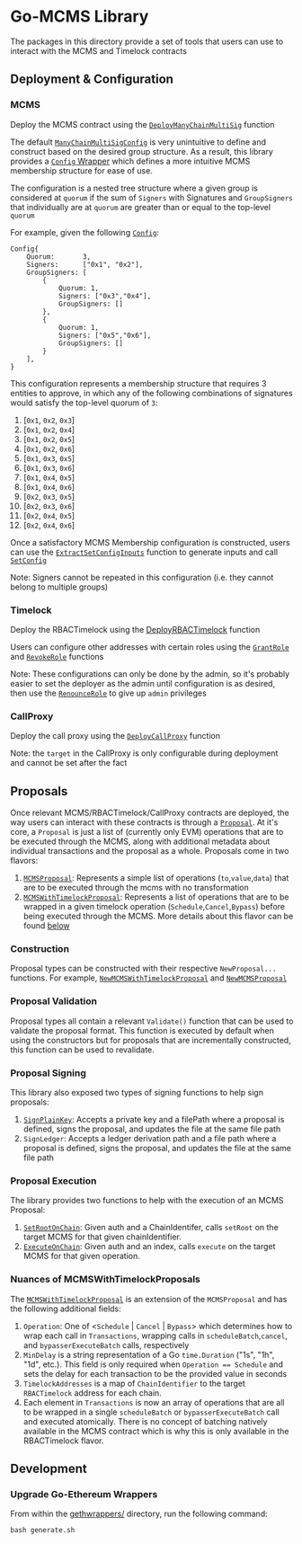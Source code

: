 # Go-MCMS Library

The packages in this directory provide a set of tools that users can use to interact with the MCMS and Timelock contracts

## Deployment & Configuration

### MCMS

Deploy the MCMS contract using the [`DeployManyChainMultiSig`](./gethwrappers/ManyChainMultiSig.go#L76) function

The default [`ManyChainMultiSigConfig`](./gethwrappers/ManyChainMultiSig.go#L32) is very unintuitive to define and construct based on the desired group structure. As a result, this library provides a [`Config` Wrapper](./config/config.go#L13) which defines a more intuitive MCMS membership structure for ease of use.

The configuration is a nested tree structure where a given group is considered at `quorum` if the sum of `Signers` with Signatures and `GroupSigners` that individually are at `quorum` are greater than or equal to the top-level `quorum`

For example, given the following [`Config`](./config/config.go#L13):

```
Config{
    Quorum:       3,
    Signers:      ["0x1", "0x2"],
    GroupSigners: [
        {
            Quorum: 1,
            Signers: ["0x3","0x4"],
            GroupSigners: []
        },
        {
            Quorum: 1,
            Signers: ["0x5","0x6"],
            GroupSigners: []
        }
    ],
}
```

This configuration represents a membership structure that requires 3 entities to approve, in which any of the following combinations of signatures would satisfy the top-level quorum of `3`:

1. [`0x1`, `0x2`, `0x3`]
2. [`0x1`, `0x2`, `0x4`]
3. [`0x1`, `0x2`, `0x5`]
4. [`0x1`, `0x2`, `0x6`]
5. [`0x1`, `0x3`, `0x5`]
6. [`0x1`, `0x3`, `0x6`]
7. [`0x1`, `0x4`, `0x5`]
8. [`0x1`, `0x4`, `0x6`]
9. [`0x2`, `0x3`, `0x5`]
10. [`0x2`, `0x3`, `0x6`]
11. [`0x2`, `0x4`, `0x5`]
12. [`0x2`, `0x4`, `0x6`]

Once a satisfactory MCMS Membership configuration is constructed, users can use the [`ExtractSetConfigInputs`](./config/config.go#L153) function to generate inputs and call [`SetConfig`](./gethwrappers/ManyChainMultiSig.go#L428)

Note: Signers cannot be repeated in this configuration (i.e. they cannot belong to multiple groups)

### Timelock

Deploy the RBACTimelock using the [DeployRBACTimelock](./gethwrappers/RBACTimelock.go#L47) function

Users can configure other addresses with certain roles using the [`GrantRole`](./gethwrappers/RBACTimelock.go#L667) and [`RevokeRole`](./gethwrappers/RBACTimelock.go#L727) functions

Note: These configurations can only be done by the admin, so it's probably easier to set the deployer as the admin until configuration is as desired, then use the [`RenounceRole`](./gethwrappers/RBACTimelock.go#L715) to give up `admin` privileges

### CallProxy

Deploy the call proxy using the [`DeployCallProxy`](./gethwrappers/CallProxy.go#L41) function

Note: the `target` in the CallProxy is only configurable during deployment and cannot be set after the fact

## Proposals

Once relevant MCMS/RBACTimelock/CallProxy contracts are deployed, the way users can interact with these contracts is through a [`Proposal`](./proposal/mcms/proposal.go#L18). At it's core, a `Proposal` is just a list of (currently only EVM) operations that are to be executed through the MCMS, along with additional metadata about individual transactions and the proposal as a whole. Proposals come in two flavors:

1. [`MCMSProposal`](./proposal/mcms/proposal.go#L18): Represents a simple list of operations (`to`,`value`,`data`) that are to be executed through the mcms with no transformation
2. [`MCMSWithTimelockProposal`](./proposal/timelock/mcm_with_timelock.go#L24): Represents a list of operations that are to be wrapped in a given timelock operation (`Schedule`,`Cancel`,`Bypass`) before being executed through the MCMS. More details about this flavor can be found [below](#nuances-of-mcmswithtimelockproposals)

### Construction

Proposal types can be constructed with their respective `NewProposal...` functions. For example, [`NewMCMSWithTimelockProposal`](./proposal/timelock/mcm_with_timelock.go#L38) and [`NewMCMSProposal`](./proposal/mcms/proposal.go#L36)

### Proposal Validation

Proposal types all contain a relevant `Validate()` function that can be used to validate the proposal format. This function is executed by default when using the constructors but for proposals that are incrementally constructed, this function can be used to revalidate.

### Proposal Signing

This library also exposed two types of signing functions to help sign proposals: 

1. [`SignPlainKey`](./signing/sign_plain_key.go#L17): Accepts a private key and a filePath where a proposal is defined, signs the proposal, and updates the file at the same file path
2. `SignLedger`: Accepts a ledger derivation path and a file path where a proposal is defined, signs the proposal, and updates the file at the same file path

### Proposal Execution

The library provides two functions to help with the execution of an MCMS Proposal:

1. [`SetRootOnChain`](./proposal/mcms/executor.go#L234): Given auth and a ChainIdentifer, calls `setRoot` on the target MCMS for that given chainIdentifier.
2. [`ExecuteOnChain`](./proposal/mcms/executor.go#L269): Given auth and an index, calls `execute` on the target MCMS for that given operation.

### Nuances of MCMSWithTimelockProposals

The [`MCMSWithTimelockProposal`](./proposal/timelock/mcm_with_timelock.go#L24) is an extension of the `MCMSProposal` and has the following additional fields:

1. `Operation`: One of <`Schedule` | `Cancel` | `Bypass`> which determines how to wrap each call in `Transactions`, wrapping calls in `scheduleBatch`,`cancel`, and `bypasserExecuteBatch` calls, respectively
2. `MinDelay` is a string representation of a Go `time.Duration` ("1s", "1h", "1d", etc.). This field is only required when `Operation == Schedule` and sets the delay for each transaction to be the provided value in seconds
3. `TimelockAddresses` is a map of `ChainIdentifier` to the target `RBACTimelock` address for each chain.
4. Each element in `Transactions` is now an array of operations that are all to be wrapped in a single `scheduleBatch` or `bypasserExecuteBatch` call and executed atomically. There is no concept of batching natively available in the MCMS contract which is why this is only available in the RBACTimelock flavor.

## Development

### Upgrade Go-Ethereum Wrappers

From within the [gethwrappers/](./gethwrappers/) directory, run the following command:
```
bash generate.sh
```